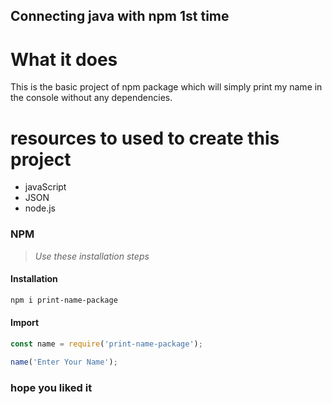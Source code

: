 ## Connecting java with npm 1st time

# What it does
  This is the basic project of npm package which will simply print my name in the console without any dependencies.

# resources to used to create this project
   - javaScript
   - JSON
   - node.js

### NPM

> _Use these installation steps_

#### Installation

```bash
npm i print-name-package
```

#### Import

```javascript
const name = require('print-name-package');

name('Enter Your Name');
```
### hope you liked it
